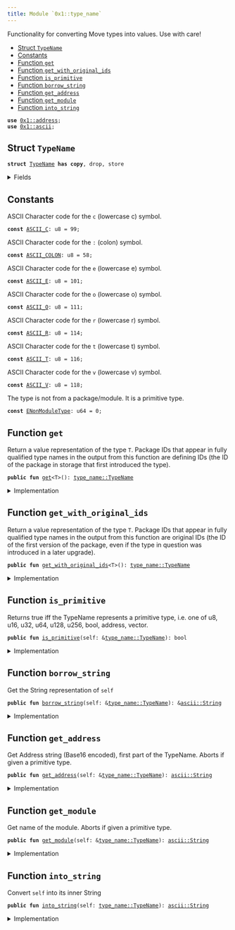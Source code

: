 ```yaml
---
title: Module `0x1::type_name`
---
```


Functionality for converting Move types into values. Use with care!


-  [Struct `TypeName`](#0x1_type_name_TypeName)
-  [Constants](#@Constants_0)
-  [Function `get`](#0x1_type_name_get)
-  [Function `get_with_original_ids`](#0x1_type_name_get_with_original_ids)
-  [Function `is_primitive`](#0x1_type_name_is_primitive)
-  [Function `borrow_string`](#0x1_type_name_borrow_string)
-  [Function `get_address`](#0x1_type_name_get_address)
-  [Function `get_module`](#0x1_type_name_get_module)
-  [Function `into_string`](#0x1_type_name_into_string)


<pre><code><b>use</b> <a href="../move-stdlib/address.md#0x1_address">0x1::address</a>;
<b>use</b> <a href="../move-stdlib/ascii.md#0x1_ascii">0x1::ascii</a>;
</code></pre>



<a name="0x1_type_name_TypeName"></a>

## Struct `TypeName`



<pre><code><b>struct</b> <a href="../move-stdlib/type_name.md#0x1_type_name_TypeName">TypeName</a> <b>has</b> <b>copy</b>, drop, store
</code></pre>



<details>
<summary>Fields</summary>


<dl>
<dt>
<code>name: <a href="../move-stdlib/ascii.md#0x1_ascii_String">ascii::String</a></code>
</dt>
<dd>
 String representation of the type. All types are represented
 using their source syntax:
 "u8", "u64", "bool", "address", "vector", and so on for primitive types.
 Struct types are represented as fully qualified type names; e.g.
 <code>00000000000000000000000000000001::string::String</code> or
 <code>0000000000000000000000000000000a::module_name1::type_name1&lt;0000000000000000000000000000000a::module_name2::type_name2&lt;u64&gt;&gt;</code>
 Addresses are hex-encoded lowercase values of length ADDRESS_LENGTH (16, 20, or 32 depending on the Move platform)
</dd>
</dl>


</details>

<a name="@Constants_0"></a>

## Constants


<a name="0x1_type_name_ASCII_C"></a>

ASCII Character code for the <code>c</code> (lowercase c) symbol.


<pre><code><b>const</b> <a href="../move-stdlib/type_name.md#0x1_type_name_ASCII_C">ASCII_C</a>: u8 = 99;
</code></pre>



<a name="0x1_type_name_ASCII_COLON"></a>

ASCII Character code for the <code>:</code> (colon) symbol.


<pre><code><b>const</b> <a href="../move-stdlib/type_name.md#0x1_type_name_ASCII_COLON">ASCII_COLON</a>: u8 = 58;
</code></pre>



<a name="0x1_type_name_ASCII_E"></a>

ASCII Character code for the <code>e</code> (lowercase e) symbol.


<pre><code><b>const</b> <a href="../move-stdlib/type_name.md#0x1_type_name_ASCII_E">ASCII_E</a>: u8 = 101;
</code></pre>



<a name="0x1_type_name_ASCII_O"></a>

ASCII Character code for the <code>o</code> (lowercase o) symbol.


<pre><code><b>const</b> <a href="../move-stdlib/type_name.md#0x1_type_name_ASCII_O">ASCII_O</a>: u8 = 111;
</code></pre>



<a name="0x1_type_name_ASCII_R"></a>

ASCII Character code for the <code>r</code> (lowercase r) symbol.


<pre><code><b>const</b> <a href="../move-stdlib/type_name.md#0x1_type_name_ASCII_R">ASCII_R</a>: u8 = 114;
</code></pre>



<a name="0x1_type_name_ASCII_T"></a>

ASCII Character code for the <code>t</code> (lowercase t) symbol.


<pre><code><b>const</b> <a href="../move-stdlib/type_name.md#0x1_type_name_ASCII_T">ASCII_T</a>: u8 = 116;
</code></pre>



<a name="0x1_type_name_ASCII_V"></a>

ASCII Character code for the <code>v</code> (lowercase v) symbol.


<pre><code><b>const</b> <a href="../move-stdlib/type_name.md#0x1_type_name_ASCII_V">ASCII_V</a>: u8 = 118;
</code></pre>



<a name="0x1_type_name_ENonModuleType"></a>

The type is not from a package/module. It is a primitive type.


<pre><code><b>const</b> <a href="../move-stdlib/type_name.md#0x1_type_name_ENonModuleType">ENonModuleType</a>: u64 = 0;
</code></pre>



<a name="0x1_type_name_get"></a>

## Function `get`

Return a value representation of the type <code>T</code>.  Package IDs
that appear in fully qualified type names in the output from
this function are defining IDs (the ID of the package in
storage that first introduced the type).


<pre><code><b>public</b> <b>fun</b> <a href="../move-stdlib/type_name.md#0x1_type_name_get">get</a>&lt;T&gt;(): <a href="../move-stdlib/type_name.md#0x1_type_name_TypeName">type_name::TypeName</a>
</code></pre>



<details>
<summary>Implementation</summary>


<pre><code><b>public</b> <b>native</b> <b>fun</b> <a href="../move-stdlib/type_name.md#0x1_type_name_get">get</a>&lt;T&gt;(): <a href="../move-stdlib/type_name.md#0x1_type_name_TypeName">TypeName</a>;
</code></pre>



</details>

<a name="0x1_type_name_get_with_original_ids"></a>

## Function `get_with_original_ids`

Return a value representation of the type <code>T</code>.  Package IDs
that appear in fully qualified type names in the output from
this function are original IDs (the ID of the first version of
the package, even if the type in question was introduced in a
later upgrade).


<pre><code><b>public</b> <b>fun</b> <a href="../move-stdlib/type_name.md#0x1_type_name_get_with_original_ids">get_with_original_ids</a>&lt;T&gt;(): <a href="../move-stdlib/type_name.md#0x1_type_name_TypeName">type_name::TypeName</a>
</code></pre>



<details>
<summary>Implementation</summary>


<pre><code><b>public</b> <b>native</b> <b>fun</b> <a href="../move-stdlib/type_name.md#0x1_type_name_get_with_original_ids">get_with_original_ids</a>&lt;T&gt;(): <a href="../move-stdlib/type_name.md#0x1_type_name_TypeName">TypeName</a>;
</code></pre>



</details>

<a name="0x1_type_name_is_primitive"></a>

## Function `is_primitive`

Returns true iff the TypeName represents a primitive type, i.e. one of
u8, u16, u32, u64, u128, u256, bool, address, vector.


<pre><code><b>public</b> <b>fun</b> <a href="../move-stdlib/type_name.md#0x1_type_name_is_primitive">is_primitive</a>(self: &<a href="../move-stdlib/type_name.md#0x1_type_name_TypeName">type_name::TypeName</a>): bool
</code></pre>



<details>
<summary>Implementation</summary>


<pre><code><b>public</b> <b>fun</b> <a href="../move-stdlib/type_name.md#0x1_type_name_is_primitive">is_primitive</a>(self: &<a href="../move-stdlib/type_name.md#0x1_type_name_TypeName">TypeName</a>): bool {
    <b>let</b> bytes = self.name.as_bytes();
    bytes == &b"bool" ||
    bytes == &b"u8" ||
    bytes == &b"u16" ||
    bytes == &b"u32" ||
    bytes == &b"u64" ||
    bytes == &b"u128" ||
    bytes == &b"u256" ||
    bytes == &b"<b>address</b>" ||
    (bytes.length() &gt;= 6 &&
     bytes[0] == <a href="../move-stdlib/type_name.md#0x1_type_name_ASCII_V">ASCII_V</a> &&
     bytes[1] == <a href="../move-stdlib/type_name.md#0x1_type_name_ASCII_E">ASCII_E</a> &&
     bytes[2] == <a href="../move-stdlib/type_name.md#0x1_type_name_ASCII_C">ASCII_C</a> &&
     bytes[3] == <a href="../move-stdlib/type_name.md#0x1_type_name_ASCII_T">ASCII_T</a> &&
     bytes[4] == <a href="../move-stdlib/type_name.md#0x1_type_name_ASCII_O">ASCII_O</a> &&
     bytes[5] == <a href="../move-stdlib/type_name.md#0x1_type_name_ASCII_R">ASCII_R</a>)

}
</code></pre>



</details>

<a name="0x1_type_name_borrow_string"></a>

## Function `borrow_string`

Get the String representation of <code>self</code>


<pre><code><b>public</b> <b>fun</b> <a href="../move-stdlib/type_name.md#0x1_type_name_borrow_string">borrow_string</a>(self: &<a href="../move-stdlib/type_name.md#0x1_type_name_TypeName">type_name::TypeName</a>): &<a href="../move-stdlib/ascii.md#0x1_ascii_String">ascii::String</a>
</code></pre>



<details>
<summary>Implementation</summary>


<pre><code><b>public</b> <b>fun</b> <a href="../move-stdlib/type_name.md#0x1_type_name_borrow_string">borrow_string</a>(self: &<a href="../move-stdlib/type_name.md#0x1_type_name_TypeName">TypeName</a>): &String {
    &self.name
}
</code></pre>



</details>

<a name="0x1_type_name_get_address"></a>

## Function `get_address`

Get Address string (Base16 encoded), first part of the TypeName.
Aborts if given a primitive type.


<pre><code><b>public</b> <b>fun</b> <a href="../move-stdlib/type_name.md#0x1_type_name_get_address">get_address</a>(self: &<a href="../move-stdlib/type_name.md#0x1_type_name_TypeName">type_name::TypeName</a>): <a href="../move-stdlib/ascii.md#0x1_ascii_String">ascii::String</a>
</code></pre>



<details>
<summary>Implementation</summary>


<pre><code><b>public</b> <b>fun</b> <a href="../move-stdlib/type_name.md#0x1_type_name_get_address">get_address</a>(self: &<a href="../move-stdlib/type_name.md#0x1_type_name_TypeName">TypeName</a>): String {
    <b>assert</b>!(!self.<a href="../move-stdlib/type_name.md#0x1_type_name_is_primitive">is_primitive</a>(), <a href="../move-stdlib/type_name.md#0x1_type_name_ENonModuleType">ENonModuleType</a>);

    // Base16 (<a href="../move-stdlib/string.md#0x1_string">string</a>) representation of an <b>address</b> <b>has</b> 2 symbols per byte.
    <b>let</b> len = <a href="../move-stdlib/address.md#0x1_address_length">address::length</a>() * 2;
    self.name.sub_string(0, len)
}
</code></pre>



</details>

<a name="0x1_type_name_get_module"></a>

## Function `get_module`

Get name of the module.
Aborts if given a primitive type.


<pre><code><b>public</b> <b>fun</b> <a href="../move-stdlib/type_name.md#0x1_type_name_get_module">get_module</a>(self: &<a href="../move-stdlib/type_name.md#0x1_type_name_TypeName">type_name::TypeName</a>): <a href="../move-stdlib/ascii.md#0x1_ascii_String">ascii::String</a>
</code></pre>



<details>
<summary>Implementation</summary>


<pre><code><b>public</b> <b>fun</b> <a href="../move-stdlib/type_name.md#0x1_type_name_get_module">get_module</a>(self: &<a href="../move-stdlib/type_name.md#0x1_type_name_TypeName">TypeName</a>): String {
    <b>assert</b>!(!self.<a href="../move-stdlib/type_name.md#0x1_type_name_is_primitive">is_primitive</a>(), <a href="../move-stdlib/type_name.md#0x1_type_name_ENonModuleType">ENonModuleType</a>);

    // Starts after <b>address</b> and a double colon: `&lt;addr <b>as</b> HEX&gt;::`
    <b>let</b> <b>mut</b> i = <a href="../move-stdlib/address.md#0x1_address_length">address::length</a>() * 2 + 2;
    <b>let</b> str_bytes = self.name.as_bytes();
    <b>let</b> <b>mut</b> module_name = <a href="../move-stdlib/vector.md#0x1_vector">vector</a>[];

    <b>loop</b> {
        <b>let</b> char = &str_bytes[i];
        <b>if</b> (char != &<a href="../move-stdlib/type_name.md#0x1_type_name_ASCII_COLON">ASCII_COLON</a>) {
            module_name.push_back(*char);
            i = i + 1;
        } <b>else</b> {
            <b>break</b>
        }
    };

    module_name.to_ascii_string()
}
</code></pre>



</details>

<a name="0x1_type_name_into_string"></a>

## Function `into_string`

Convert <code>self</code> into its inner String


<pre><code><b>public</b> <b>fun</b> <a href="../move-stdlib/type_name.md#0x1_type_name_into_string">into_string</a>(self: <a href="../move-stdlib/type_name.md#0x1_type_name_TypeName">type_name::TypeName</a>): <a href="../move-stdlib/ascii.md#0x1_ascii_String">ascii::String</a>
</code></pre>



<details>
<summary>Implementation</summary>


<pre><code><b>public</b> <b>fun</b> <a href="../move-stdlib/type_name.md#0x1_type_name_into_string">into_string</a>(self: <a href="../move-stdlib/type_name.md#0x1_type_name_TypeName">TypeName</a>): String {
    self.name
}
</code></pre>



</details>
